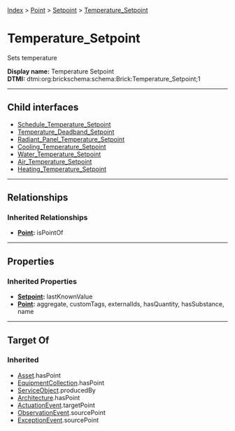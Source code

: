 [Index](../../../index.md) > [Point](../../Point.md) > [Setpoint](../Setpoint.md) > [Temperature_Setpoint](#)
# Temperature_Setpoint

Sets temperature


**Display name:** Temperature Setpoint<br />
**DTMI:** dtmi:org:brickschema:schema:Brick:Temperature_Setpoint;1

---

## Child interfaces
* [Schedule_Temperature_Setpoint](Schedule_Temperature_Setpoint.md)
* [Temperature_Deadband_Setpoint](Temperature_Deadband_Setpoint/Temperature_Deadband_Setpoint.md)
* [Radiant_Panel_Temperature_Setpoint](Radiant_Panel_Temperature_Setpoint/Radiant_Panel_Temperature_Setpoint.md)
* [Cooling_Temperature_Setpoint](Cooling_Temperature_Setpoint/Cooling_Temperature_Setpoint.md)
* [Water_Temperature_Setpoint](Water_Temperature_Setpoint/Water_Temperature_Setpoint.md)
* [Air_Temperature_Setpoint](Air_Temperature_Setpoint/Air_Temperature_Setpoint.md)
* [Heating_Temperature_Setpoint](Heating_Temperature_Setpoint/Heating_Temperature_Setpoint.md)

---

## Relationships

### Inherited Relationships
* **[Point](../../Point.md):** isPointOf

---

## Properties

### Inherited Properties
* **[Setpoint](../Setpoint.md):** lastKnownValue
* **[Point](../../Point.md):** aggregate, customTags, externalIds, hasQuantity, hasSubstance, name

---

## Target Of
### Inherited
* [Asset](../../../Asset/Asset.md).hasPoint
* [EquipmentCollection](../../../Collection/EquipmentCollection.md).hasPoint
* [ServiceObject](../../../Information/ServiceObject/ServiceObject.md).producedBy
* [Architecture](../../../Space/Architecture/Architecture.md).hasPoint
* [ActuationEvent](../../../Event/PointEvent/ActuationEvent.md).targetPoint
* [ObservationEvent](../../../Event/PointEvent/ObservationEvent.md).sourcePoint
* [ExceptionEvent](../../../Event/PointEvent/ExceptionEvent.md).sourcePoint
